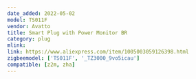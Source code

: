 ```yaml
---
date_added: 2022-05-02
model: TS011F
vendor: Avatto
title: Smart Plug with Power Monitor BR
category: plug
mlink: 
link: https://www.aliexpress.com/item/1005003059126398.html
zigbeemodel: ['TS011F', '_TZ3000_9vo5icau']
compatible: [z2m, zha]
---
```




